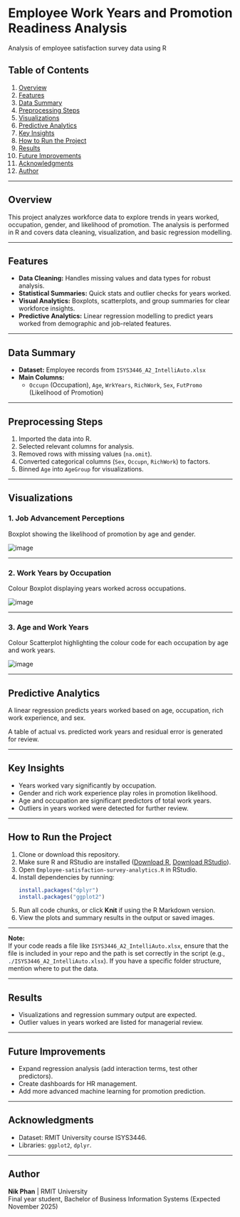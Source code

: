 # Employee Work Years and Promotion Readiness Analysis
Analysis of employee satisfaction survey data using R

## Table of Contents
1. [Overview](#overview)
2. [Features](#features)
3. [Data Summary](#data-summary)
4. [Preprocessing Steps](#preprocessing-steps)
5. [Visualizations](#visualizations)
6. [Predictive Analytics](#predictive-analytics)
7. [Key Insights](#key-insights)
8. [How to Run the Project](#how-to-run-the-project)
9. [Results](#results)
10. [Future Improvements](#future-improvements)
11. [Acknowledgments](#acknowledgments)
12. [Author](#author)

---

## Overview
This project analyzes workforce data to explore trends in years worked, occupation, gender, and likelihood of promotion. The analysis is performed in R and covers data cleaning, visualization, and basic regression modelling.

---

## Features
- **Data Cleaning:** Handles missing values and data types for robust analysis.
- **Statistical Summaries:** Quick stats and outlier checks for years worked.
- **Visual Analytics:** Boxplots, scatterplots, and group summaries for clear workforce insights.
- **Predictive Analytics:** Linear regression modelling to predict years worked from demographic and job-related features.

---

## Data Summary
- **Dataset:** Employee records from `ISYS3446_A2_IntelliAuto.xlsx`
- **Main Columns:**
    - `Occupn` (Occupation), `Age`, `WrkYears`, `RichWork`, `Sex`, `FutPromo` (Likelihood of Promotion)

---

## Preprocessing Steps
1. Imported the data into R.
2. Selected relevant columns for analysis.
3. Removed rows with missing values (`na.omit`).
4. Converted categorical columns (`Sex`, `Occupn`, `RichWork`) to factors.
5. Binned `Age` into `AgeGroup` for visualizations.

---

## Visualizations

### 1. Job Advancement Perceptions
Boxplot showing the likelihood of promotion by age and gender.

![image](https://github.com/user-attachments/assets/2e95b525-32a3-4d31-a50e-24aa1213b55f)

---

### 2. Work Years by Occupation
Colour Boxplot displaying years worked across occupations.

![image](https://github.com/user-attachments/assets/81d56b2e-0091-44cc-809b-19ba42970c3f)

---

### 3. Age and Work Years
Colour Scatterplot highlighting the colour code for each occupation by age and work years.

![image](https://github.com/user-attachments/assets/8da437ad-a07b-4802-a424-6a4485dc9925)

---

## Predictive Analytics

A linear regression predicts years worked based on age, occupation, rich work experience, and sex.

A table of actual vs. predicted work years and residual error is generated for review.

---

## Key Insights
- Years worked vary significantly by occupation.
- Gender and rich work experience play roles in promotion likelihood.
- Age and occupation are significant predictors of total work years.
- Outliers in years worked were detected for further review.

---

## How to Run the Project

1. Clone or download this repository.
2. Make sure R and RStudio are installed ([Download R](https://cran.r-project.org/), [Download RStudio](https://posit.co/download/rstudio-desktop/)).
3. Open `Employee-satisfaction-survey-analytics.R` in RStudio.
4. Install dependencies by running:
    ```r
    install.packages("dplyr")
    install.packages("ggplot2")
    ```
5. Run all code chunks, or click **Knit** if using the R Markdown version.
6. View the plots and summary results in the output or saved images.

---

**Note:**  
If your code reads a file like `ISYS3446_A2_IntelliAuto.xlsx`, ensure that the file is included in your repo and the path is set correctly in the script (e.g., `./ISYS3446_A2_IntelliAuto.xlsx`).
If you have a specific folder structure, mention where to put the data.

---

## Results
- Visualizations and regression summary output are expected.
- Outlier values in years worked are listed for managerial review.

---

## Future Improvements
- Expand regression analysis (add interaction terms, test other predictors).
- Create dashboards for HR management.
- Add more advanced machine learning for promotion prediction.

---

## Acknowledgments
- Dataset: RMIT University course ISYS3446.
- Libraries: `ggplot2`, `dplyr`.

---

## Author

**Nik Phan** | RMIT University  
Final year student, Bachelor of Business Information Systems (Expected November 2025)
